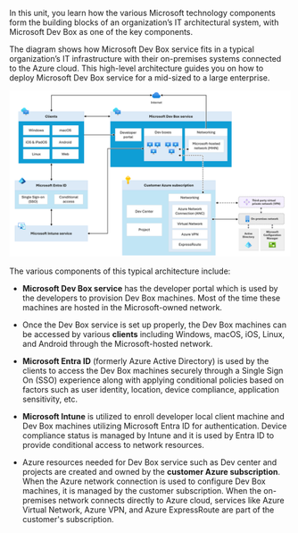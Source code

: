 In this unit, you learn how the various Microsoft technology components form the building blocks of an organization’s IT architectural system, with Microsoft Dev Box as one of the key components. 

The diagram shows how Microsoft Dev Box service fits in a typical organization’s IT infrastructure with their on-premises systems connected to the Azure cloud. This high-level architecture guides you on how to deploy Microsoft Dev Box service for a mid-sized to a large enterprise. 

  

![Diagram of a computer  AI-generated content may be incorrect.](../media/image-4.png)

The various components of this typical architecture include:

- **Microsoft Dev Box service** has the developer portal which is used by the developers to provision Dev Box machines. Most of the time these machines are hosted in the Microsoft-owned network.

- Once the Dev Box service is set up properly, the Dev Box machines can be accessed by various **clients** including Windows, macOS, iOS, Linux, and Android through the Microsoft-hosted network.

- **Microsoft Entra ID** (formerly Azure Active Directory) is used by the clients to access the Dev Box machines securely through a Single Sign On (SSO) experience along with applying conditional policies based on factors such as user identity, location, device compliance, application sensitivity, etc.

- **Microsoft Intune** is utilized to enroll developer local client machine and Dev Box machines utilizing Microsoft Entra ID for authentication. Device compliance status is managed by Intune and it is used by Entra ID to provide conditional access to network resources. 

- Azure resources needed for Dev Box service such as Dev center and projects are created and owned by the **customer Azure subscription**. When the Azure network connection is used to configure Dev Box machines, it is managed by the customer subscription. When the on-premises network connects directly to Azure cloud, services like Azure Virtual Network, Azure VPN, and Azure ExpressRoute are part of the customer's subscription.   